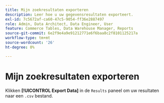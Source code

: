 ```yaml
---
title: Mijn zoekresultaten exporteren
description: Leer hoe u uw gegevensresultaten exporteert.
exl-id: 7c5672af-ca60-47c5-9054-ff36e2887497
role: Admin, Data Architect, Data Engineer, User
feature: Commerce Tables, Data Warehouse Manager, Reports
source-git-commit: 6e2f9e4a9e91212771e6f6baa8c2f8101125217a
workflow-type: tm+mt
source-wordcount: '26'
ht-degree: 0%

---
```


# Mijn zoekresultaten exporteren

Klikken **[!UICONTROL Export Data]** in de `Results` paneel om uw resultaten naar een `.csv` bestand.
